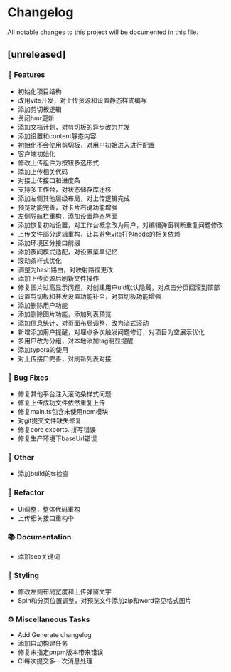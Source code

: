 # Changelog

All notable changes to this project will be documented in this file.

## [unreleased]

### 🚀 Features

- 初始化项目结构
- 改用vite开发，对上传资源和设置静态样式编写
- 添加剪切板逻辑
- 关闭hmr更新
- 添加文档计划，对剪切板的异步改为并发
- 添加设置和content静态内容
- 初始化不会使用剪切板，对用户初始进入进行配置
- 客户端初始化
- 修改上传组件为按钮多选形式
- 添加上传相关代码
- 对接上传接口和进度条
- 支持多工作台，对状态储存库迁移
- 添加左侧其他层级布局，对上传逻辑完成
- 预览功能完善，对卡片右键功能增强
- 左侧导航栏重构，添加设置静态界面
- 添加恢复初始设置，对工作台概念改为用户，对编辑弹窗判断重复问题修改
- 上传文件部分逻辑重构，让其避免vite打包node的相关依赖
- 添加环境区分接口前缀
- 添加夜间模式适配，对设置菜单记忆
- 滚动条样式优化
- 调整为hash路由，对映射路径更改
- 添加上传资源后刷新文件操作
- 修复图片过高显示问题，对创建用户uid默认隐藏，对点击分页回滚到顶部
- 设置剪切板和并发设置功能补全，对剪切板功能增强
- 添加删除用户功能
- 添加删除图片功能，添加列表预览
- 添加信息统计，对页面布局调整，改为流式滚动
- 新增添加用户提醒，对埋点多次触发问题修订，对项目为空展示优化
- 多用户改为分组，对本地添加tag明显提醒
- 添加typora的使用
- 对上传接口完善，对刷新列表对接

### 🐛 Bug Fixes

- 修复其他平台注入滚动条样式问题
- 修复上传成功文件依然重复上传
- 修复main.ts包含未使用npm模块
- 对git提交文件缺失修复
- 修复core exports. 拼写错误
- 修复生产环境下baseUrl错误

### 💼 Other

- 添加build的ts检查

### 🚜 Refactor

- Ui调整，整体代码重构
- 上传相关接口重构中

### 📚 Documentation

- 添加seo关键词

### 🎨 Styling

- 修改左侧布局宽度和上传弹窗文字
- Spin和分页位置调整，对预览文件添加zip和word常见格式图片

### ⚙️ Miscellaneous Tasks

- Add Generate changelog
- 添加自动构建任务
- 修复未指定pnpm版本带来错误
- Ci每次提交多一次消息处理

<!-- generated by git-cliff -->

